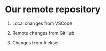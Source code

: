# Our remote repository

1. Local changes from VSCode

2. Remote changes from GitHub

3. Changes from Aleksei